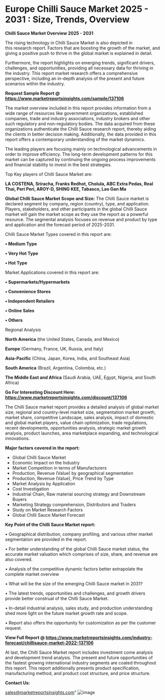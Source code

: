 # Europe Chilli Sauce Market 2025 - 2031 : Size, Trends, Overview

<Strong> Chilli Sauce Market Overview 2025 - 2031</strong>

The rising technology in Chilli Sauce Market is also depicted in this research report. Factors that are boosting the growth of the market, and giving a positive push to thrive in the global market is explained in detail.

Furthermore, the report highlights on emerging trends, significant drivers, challenges, and opportunities, providing all necessary data for thriving in the industry. This report market research offers a comprehensive perspective, including an in-depth analysis of the present and future scenarios within the industry.

<strong>Request Sample Report @ <a href=https://www.marketreportsinsights.com/sample/137106>https://www.marketreportsinsights.com/sample/137106</a></strong>

The market overview included in this report provides information from a wide range of resources like government organizations, established companies, trade and industry associations, industry brokers and other such regulatory and non-regulatory bodies. The data acquired from these organizations authenticate the Chilli Sauce research report, thereby aiding the clients in better decision making. Additionally, the data provided in this report offers a contemporary understanding of the market dynamics.

The leading players are focusing mainly on technological advancements in order to improve efficiency. The long-term development patterns for this market can be captured by continuing the ongoing process improvements and financial stability to invest in the best strategies.

Top Key players of Chilli Sauce Market are:

<strong>LA COSTENA, Sriracha, Franks Redhot, Cholula, ABC Extra Pedas, Real Thai, Peri Peri, AROY-D, SHING KEE, Tabasco, Lao Gan Ma</strong>

<strong><b>Global Chilli Sauce Market Scope and Size:</b></strong>
The Chilli Sauce market is declared segment by company, region (country), type, and application. Players, stakeholders, and other participants in the global Chilli Sauce market will gain the market scope as they use the report as a powerful resource. The segmental analysis focuses on revenue and product by type and application and the forecast period of 2025-2031.

Chilli Sauce Market Types covered in this report are:

<strong>• Medium Type

• Very Hot Type

• Hot Type</strong>

Market Applications covered in this report are:

<strong>• Supermarkets/Hypermarkets

• Convenience Stores

• Independent Retailers

• Online Sales

• Others</strong> 

Regional Analysis

<strong>North America</strong> (the United States, Canada, and Mexico)

<strong>Europe</strong> (Germany, France, UK, Russia, and Italy)

<strong>Asia-Pacific</strong> (China, Japan, Korea, India, and Southeast Asia)

<strong>South America</strong> (Brazil, Argentina, Colombia, etc.)

<strong>The Middle East and Africa</strong> (Saudi Arabia, UAE, Egypt, Nigeria, and South Africa)

<strong>Go For Interesting Discount Here: <a href=https://www.marketreportsinsights.com/discount/137106>https://www.marketreportsinsights.com/discount/137106</a></strong>

The Chilli Sauce market report provides a detailed analysis of global market size, regional and country-level market size, segmentation market growth, market share, competitive Landscape, sales analysis, impact of domestic and global market players, value chain optimization, trade regulations, recent developments, opportunities analysis, strategic market growth analysis, product launches, area marketplace expanding, and technological innovations.

<strong><b>Major factors covered in the report:</b></strong>
<ul>
  <li>Global Chilli Sauce Market </li>
  <li>Economic Impact on the Industry</li>
  <li>Market Competition in terms of Manufacturers</li>
  <li>Production, Revenue (Value) by geographical segmentation</li>
  <li>Production, Revenue (Value), Price Trend by Type</li>
  <li>Market Analysis by Application</li>
  <li>Cost Investigation</li>
  <li>Industrial Chain, Raw material sourcing strategy and Downstream Buyers</li>
  <li>Marketing Strategy comprehension, Distributors and Traders</li>
  <li>Study on Market Research Factors</li>
  <li>Global Chilli Sauce Market Forecast</li>
</ul>

<strong><b>Key Point of the Chilli Sauce Market report:</b></strong>

• Geographical distribution, company profiling, and various other market segmentation are provided in the report.

• For better understanding of the global Chilli Sauce market status, the accurate market valuation which comprises of size, share, and revenue are also covered.

• Analysis of the competitive dynamic factors better extrapolate the complete market overview

• What will be the size of the emerging Chilli Sauce market in 2031?

• The latest trends, opportunities and challenges, and growth drivers provide better construal of the Chilli Sauce Market.

• In-detail industrial analysis, sales study, and production understanding shed more light on the future market growth rate and scope.

• Report also offers the opportunity for customization as per the customer request.

<strong><b>View Full Report @ <a href=https://www.marketreportsinsights.com/industry-forecast/chillisauce-market-2022-137106>https://www.marketreportsinsights.com/industry-forecast/chillisauce-market-2022-137106</a></b></strong>


At last, the Chilli Sauce Market report includes investment come analysis and development trend analysis. The present and future opportunities of the fastest growing international industry segments are coated throughout this report. This report additionally presents product specification, manufacturing method, and product cost structure, and price structure.

<strong>Contact Us:</strong>

sales@marketreportsinsights.com"
![image](https://github.com/user-attachments/assets/f786df2c-906d-45d8-ab5f-2dd1699e60aa)
